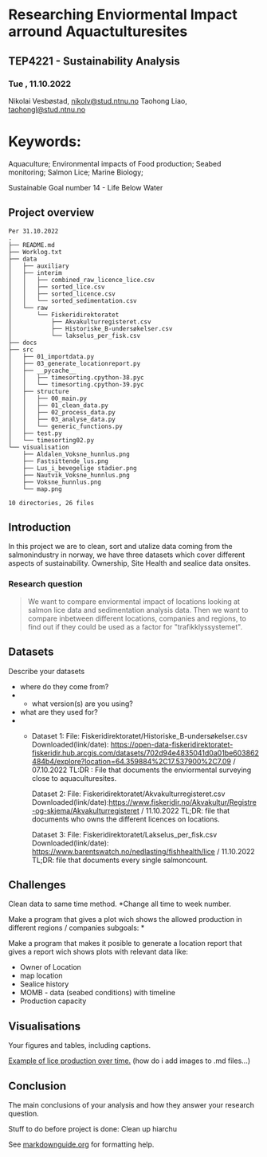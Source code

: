 # Researching Enviormental Impact arround Aquactulturesites 
## TEP4221 - Sustainability Analysis
### Tue , 11.10.2022

Nikolai Vesbøstad, nikolv@stud.ntnu.no
Taohong Liao, taohongl@stud.ntnu.no

# Keywords:
Aquaculture; 
Environmental impacts of Food production; 
Seabed monitoring; 
Salmon Lice; 
Marine Biology;

Sustainable Goal number 14 - Life Below Water

## Project overview
```
Per 31.10.2022
.
├── README.md
├── Worklog.txt
├── data
│   ├── auxiliary
│   ├── interim
│   │   ├── combined_raw_licence_lice.csv
│   │   ├── sorted_lice.csv
│   │   ├── sorted_licence.csv
│   │   └── sorted_sedimentation.csv
│   └── raw
│       └── Fiskeridirektoratet
│           ├── Akvakulturregisteret.csv
│           ├── Historiske_B-undersøkelser.csv
│           └── lakselus_per_fisk.csv
├── docs
├── src
│   ├── 01_importdata.py
│   ├── 03_generate_locationreport.py
│   ├── __pycache__
│   │   ├── timesorting.cpython-38.pyc
│   │   └── timesorting.cpython-39.pyc
│   ├── structure
│   │   ├── 00_main.py
│   │   ├── 01_clean_data.py
│   │   ├── 02_process_data.py
│   │   ├── 03_analyse_data.py
│   │   └── generic_functions.py
│   ├── test.py
│   └── timesorting02.py
└── visualisation
    ├── Aldalen_Voksne_hunnlus.png
    ├── Fastsittende_lus.png
    ├── Lus_i_bevegelige stadier.png
    ├── Nautvik_Voksne_hunnlus.png
    ├── Voksne_hunnlus.png
    └── map.png

10 directories, 26 files
```


## Introduction
In this project we are to clean, sort and utalize data coming from the salmonindustry in norway, we have three datasets which cover different aspects of sustainability. Ownership, Site Health and sealice data onsites. 

### Research question
> We want to compare enviormental impact of locations looking at salmon lice data and sedimentation analysis data. Then we want to compare inbetween different locations, companies and regions, to find out if they could be used as a factor for "trafikklyssystemet".






## Datasets
Describe your datasets
* where do they come from?
* * what version(s) are you using?
* what are they used for?
* * Dataset 1: 
    File: Fiskeridirektoratet/Historiske_B-undersøkelser.csv
    Downloaded(link/date): https://open-data-fiskeridirektoratet-fiskeridir.hub.arcgis.com/datasets/702d94e4835041d0a01be603862484b4/explore?location=64.359884%2C17.537900%2C7.09 / 07.10.2022
    TL:DR : File that documents the enviormental surveying close to aquaculturesites.

    Dataset 2: 
    File: Fiskeridirektoratet/Akvakulturregisteret.csv
    Downloaded(link/date):https://www.fiskeridir.no/Akvakultur/Registre-og-skjema/Akvakulturregisteret / 11.10.2022
    TL;DR: file that documents who owns the different licences on locations.

    Dataset 3: 
    File: Fiskeridirektoratet/Lakselus_per_fisk.csv
    Downloaded(link/date): https://www.barentswatch.no/nedlasting/fishhealth/lice / 11.10.2022
    TL;DR: file that documents every single salmoncount.


## Challenges
Clean data to same time method.
    *Change all time to week number.


Make a program that gives a plot wich shows the allowed production in different regions / companies
    subgoals:
        * 

Make a program that makes it posible to generate a location report that gives a report wich shows plots with relevant data like:

* Owner of Location
* map location
* Sealice history
* MOMB - data (seabed conditions) with timeline
* Production capacity
   



## Visualisations
Your figures and tables, including captions.

[Example of lice production over time.](visualisation/Aldalen_Voksne_hunnlus.png)
(how do i add images to .md files...)



## Conclusion
The main conclusions of your analysis and how they answer your research question.

Stuff to do before project is done:
    Clean up hiarchu

See [markdownguide.org](markdownguide.org/basic-syntax) for formatting help.